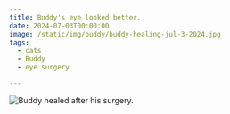 ```yaml
---
title: Buddy's eye looked better.
date: 2024-07-03T00:00:00
image: /static/img/buddy/buddy-healing-jul-3-2024.jpg
tags:
  - cats
  - Buddy
  - eye surgery

---
```



![Buddy healed after his surgery.](/static/img/buddy/buddy-healing-jul-3-2024.jpg)
